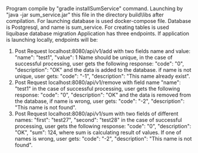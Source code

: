 Program compile by "gradle installSumService" command.
Launching by "java -jar sum_service.jar" this file in the directory build\libs after compilation.
For launching database is used docker-compose file.
Database is Postgresql, and name is sum_service.
For creating tables is used liquibase database migration
Application has three endpoints.
If application is launching locally, endpoints will be:
1. Post Request localhost:8080/api/v1/add with two fields name and value:
   "name": "test1",
   "value": 1
Name should be unique, in the case of successful processing, user gets the following response:
   "code": "0",
   "description": "OK"
and the data is added to the database.
if name is not unique, user gets:
   "code": "-1",
   "description": "This name already exist".
2. Post Request localhost:8080/api/v1/remove with field name
   "name": "test1"
in the case of successful processing, user gets the following response:
   "code": "0",
   "description": "OK"
and the data is removed from the database, if name is wrong, user gets:
   "code": "-2",
   "description": "This name is not found".
3. Post Request localhost:8080/api/v1/sum with two fields of different names:
   "first": "test27",
   "second": "test28"
in the case of successful processing, user gets the following response:
   "code": "0",
   "description": "OK",
   "sum": 124,
where sum is calculating result of values. If one of names is wrong, user gets:
   "code": "-2",
   "description": "This name is not found".